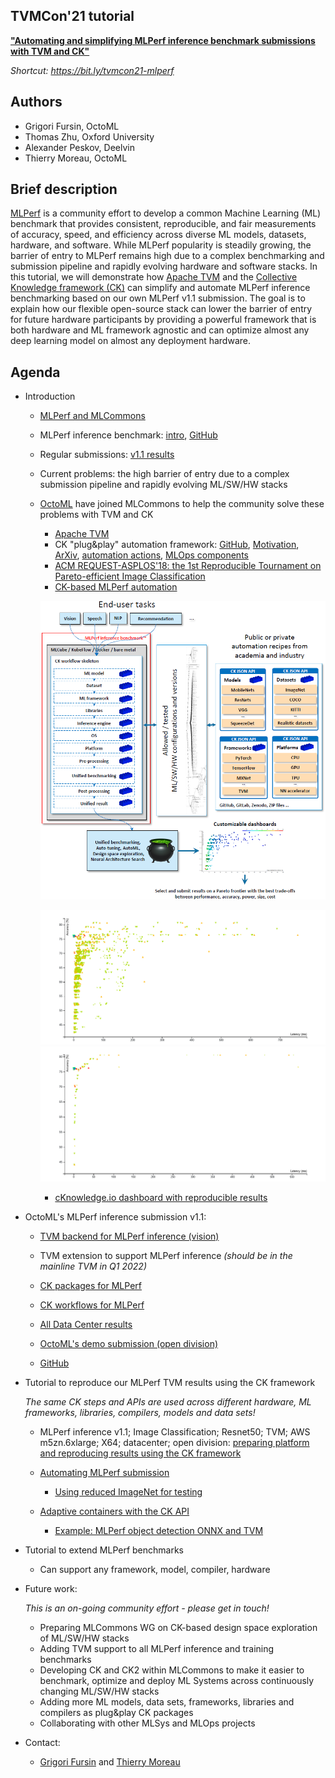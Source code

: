 ## TVMCon'21 tutorial
**["Automating and simplifying MLPerf inference benchmark submissions with TVM and CK"](https://www.tvmcon.org/schedule/)**

*Shortcut: https://bit.ly/tvmcon21-mlperf*

## Authors
* Grigori Fursin, OctoML
* Thomas Zhu, Oxford University
* Alexander Peskov, Deelvin
* Thierry Moreau, OctoML

## Brief description

[MLPerf](https://mlcommons.org) is a community effort to develop a common Machine Learning (ML)
benchmark that provides consistent, reproducible, and fair measurements
of accuracy, speed, and efficiency across diverse ML models, datasets,
hardware, and software. While MLPerf popularity
is steadily growing, the barrier of entry to MLPerf remains high due to
a complex benchmarking and submission pipeline and rapidly evolving
hardware and software stacks. In this tutorial, we will demonstrate how
[Apache TVM](https://tvm.apache.org) 
and the [Collective Knowledge framework (CK)](https://github.com/mlcommons/ck) 
can simplify and automate MLPerf inference benchmarking based on our own MLPerf v1.1
submission. The goal is to explain how our flexible open-source stack can
lower the barrier of entry for future hardware participants by providing
a powerful framework that is both hardware and ML framework agnostic and
can optimize almost any deep learning model on almost any deployment
hardware.

## Agenda

* Introduction
  * [MLPerf and MLCommons](https://mlcommons.org/en)
  * MLPerf inference benchmark: [intro](https://arxiv.org/pdf/1911.02549.pdf), [GitHub](https://github.com/mlcommons/inference)
  * Regular submissions: [v1.1 results](https://mlcommons.org/en/news/mlperf-inference-v11)
  * Current problems: the high barrier of entry due to a complex submission pipeline and rapidly evolving ML/SW/HW stacks
  * [OctoML](https://octoml.ai) have joined MLCommons to help the community solve these problems with TVM and CK
    * [Apache TVM](https://tvm.apache.org)
    * CK "plug&play" automation framework: [GitHub](https://github.com/ctuning/ck), 
      [Motivation](https://www.youtube.com/watch?v=7zpeIVwICa4), 
      [ArXiv](https://arxiv.org/abs/2011.01149),
      [automation actions](https://github.com/mlcommons/ck/tree/master/ck/repo/module),
      [MLOps components](https://github.com/mlcommons/ck-mlops)
    * [ACM REQUEST-ASPLOS'18: the 1st Reproducible Tournament on Pareto-efficient Image Classification](https://cknowledge.io/c/event/repro-request-asplos2018)
    * [CK-based MLPerf automation](https://github.com/mlcommons/ck/tree/master/docs/mlperf-automation)

    ![](https://raw.githubusercontent.com/ctuning/ck-guide-images/master/mlperf-ck-automation.png)

    ![](https://raw.githubusercontent.com/ctuning/ck-guide-images/master/mlperf-ck-dse.png)
    ![](https://raw.githubusercontent.com/ctuning/ck-guide-images/master/mlperf-ck-dse-pareto.png)

    * [cKnowledge.io dashboard with reproducible results](https://cknowledge.io/result/crowd-benchmarking-mlperf-inference-classification-mobilenets-all)

* OctoML's MLPerf inference submission v1.1:

  * [TVM backend for MLPerf inference (vision)](https://github.com/octoml/mlcommons-inference/blob/r1.1-seed/vision/classification_and_detection/python/backend_tvm.py)
  * TVM extension to support MLPerf inference *(should be in the mainline TVM in Q1 2022)*
  * [CK packages for MLPerf](https://github.com/octoml/mlops/tree/main/package)
  * [CK workflows for MLPerf](https://github.com/octoml/mlops/tree/main/program)
  
  * [All Data Center results](https://mlcommons.org/en/inference-datacenter-11)
  * [OctoML's demo submission (open division)](https://www.datocms-assets.com/45680/1632440591-mlcommons.png?auto=format&w=1675)
  * [GitHub](https://github.com/mlcommons/inference_results_v1.1/tree/main/open/OctoML)

* Tutorial to reproduce our MLPerf TVM results using the CK framework

  *The same CK steps and APIs are used across different hardware, ML frameworks, libraries, compilers, models and data sets!*

  * MLPerf inference v1.1; Image Classification; Resnet50; TVM; AWS m5zn.6xlarge; X64; datacenter; open division: [preparing platform and reproducing results using the CK framework](https://github.com/mlcommons/ck/blob/master/docs/mlperf-automation/reproduce/ck-94cc7bdd1f23cce3.md)

  * [Automating MLPerf submission](https://github.com/mlcommons/inference_results_v1.1/tree/main/open/OctoML/measurements/aws-m5zn.6xlarge-tvm/resnet50/offline#prepare-your-submission)
    * [Using reduced ImageNet for testing](https://github.com/mlcommons/ck/blob/master/docs/mlperf-automation/datasets/imagenet2012.md#install-reduced-imagenet-2012-val-dataset-with-the-first-500-images)
  
  * [Adaptive containers with the CK API](https://github.com/mlcommons/ck-mlops/tree/main/docker)
    * [Example: MLPerf object detection ONNX and TVM](https://github.com/mlcommons/ck-mlops/blob/main/docker/ck-mlperf-inference-dev-object-detection-onnx-tvm/Dockerfile.ubuntu-20.04)

* Tutorial to extend MLPerf benchmarks 
  * Can support any framework, model, compiler, hardware

* Future work: 

  *This is an on-going community effort - please get in touch!*

  * Preparing MLCommons WG on CK-based design space exploration of ML/SW/HW stacks
  * Adding TVM support to all MLPerf inference and training benchmarks
  * Developing CK and CK2 within MLCommons to make it easier to benchmark, optimize and deploy ML Systems across continuously changing ML/SW/HW stacks
  * Adding more ML models, data sets, frameworks, libraries and compilers as plug&play CK packages
  * Collaborating with other MLSys and MLOps projects

* Contact:
  * [Grigori Fursin](mailto:grigori@octoml.ai) and [Thierry Moreau](mailto:tmoreau@octoml.ai)
